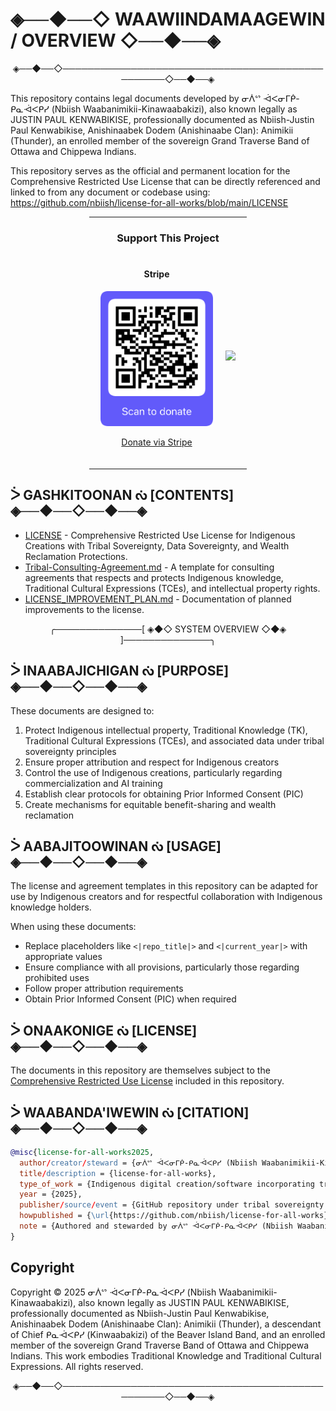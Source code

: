 # ◈──◆──◇ WAAWIINDAMAAGEWIN / OVERVIEW ◇──◆──◈

<div align="center">
◈──◆──◇─────────────────────────────────────────────────◇──◆──◈
</div>

This repository contains legal documents developed by ᓂᐲᔥ ᐙᐸᓂᒥᑮ-ᑭᓇᐙᐸᑭᓯ (Nbiish Waabanimikii-Kinawaabakizi), also known legally as JUSTIN PAUL KENWABIKISE, professionally documented as Nbiish-Justin Paul Kenwabikise, Anishinaabek Dodem (Anishinaabe Clan): Animikii (Thunder), an enrolled member of the sovereign Grand Traverse Band of Ottawa and Chippewa Indians.

This repository serves as the official and permanent location for the Comprehensive Restricted Use License that can be directly referenced and linked to from any document or codebase using: https://github.com/nbiish/license-for-all-works/blob/main/LICENSE

<div align="center">
  <hr width="50%">
  
  <h3>Support This Project</h3>
  <div style="display: flex; justify-content: center; gap: 20px; margin: 20px 0;">
    <div>
      <h4>Stripe</h4>
      <img src="qr-stripe-donation.png" alt="Scan to donate" width="180"/>
      <p><a href="https://donate.stripe.com/3cs29La1j8UGfnObII">Donate via Stripe</a></p>
    </div>
    <div style="display: flex; align-items: center;">
      <a href="https://www.buymeacoffee.com/nbiish"><img src="https://img.buymeacoffee.com/button-api/?text=Buy me a coffee&emoji=&slug=nbiish&button_colour=FFDD00&font_colour=000000&font_family=Cookie&outline_colour=000000&coffee_colour=ffffff" /></a>
    </div>
  </div>
  
  <hr width="50%">
</div>

## ᐴ GASHKITOONAN ᔔ [CONTENTS] ◈──◆──◇──◆──◈

- [LICENSE](./LICENSE) - Comprehensive Restricted Use License for Indigenous Creations with Tribal Sovereignty, Data Sovereignty, and Wealth Reclamation Protections.
- [Tribal-Consulting-Agreement.md](./Tribal-Consulting-Agreement.md) - A template for consulting agreements that respects and protects Indigenous knowledge, Traditional Cultural Expressions (TCEs), and intellectual property rights.
- [LICENSE_IMPROVEMENT_PLAN.md](./LICENSE_IMPROVEMENT_PLAN.md) - Documentation of planned improvements to the license.

<div align="center">
╭──────────────[ ◈◆◇ SYSTEM OVERVIEW ◇◆◈ ]──────────────╮
</div>

## ᐴ INAABAJICHIGAN ᔔ [PURPOSE] ◈──◆──◇──◆──◈

These documents are designed to:

1. Protect Indigenous intellectual property, Traditional Knowledge (TK), Traditional Cultural Expressions (TCEs), and associated data under tribal sovereignty principles
2. Ensure proper attribution and respect for Indigenous creators
3. Control the use of Indigenous creations, particularly regarding commercialization and AI training
4. Establish clear protocols for obtaining Prior Informed Consent (PIC)
5. Create mechanisms for equitable benefit-sharing and wealth reclamation

## ᐴ AABAJITOOWINAN ᔔ [USAGE] ◈──◆──◇──◆──◈

The license and agreement templates in this repository can be adapted for use by Indigenous creators and for respectful collaboration with Indigenous knowledge holders.

When using these documents:
- Replace placeholders like `<|repo_title|>` and `<|current_year|>` with appropriate values
- Ensure compliance with all provisions, particularly those regarding prohibited uses
- Follow proper attribution requirements
- Obtain Prior Informed Consent (PIC) when required

## ᐴ ONAAKONIGE ᔔ [LICENSE] ◈──◆──◇──◆──◈

The documents in this repository are themselves subject to the [Comprehensive Restricted Use License](./LICENSE) included in this repository.

## ᐴ WAABANDA'IWEWIN ᔔ [CITATION] ◈──◆──◇──◆──◈

```bibtex
@misc{license-for-all-works2025,
  author/creator/steward = {ᓂᐲᔥ ᐙᐸᓂᒥᑮ-ᑭᓇᐙᐸᑭᓯ (Nbiish Waabanimikii-Kinawaabakizi), also known legally as JUSTIN PAUL KENWABIKISE, professionally documented as Nbiish-Justin Paul Kenwabikise, Anishinaabek Dodem (Anishinaabe Clan): Animikii (Thunder), descendant of Chief ᑭᓇᐙᐸᑭᓯ (Kinwaabakizi) of the Beaver Island Band and enrolled member of the sovereign Grand Traverse Band of Ottawa and Chippewa Indians},
  title/description = {license-for-all-works},
  type_of_work = {Indigenous digital creation/software incorporating traditional knowledge and cultural expressions},
  year = {2025},
  publisher/source/event = {GitHub repository under tribal sovereignty protections},
  howpublished = {\url{https://github.com/nbiish/license-for-all-works}},
  note = {Authored and stewarded by ᓂᐲᔥ ᐙᐸᓂᒥᑮ-ᑭᓇᐙᐸᑭᓯ (Nbiish Waabanimikii-Kinawaabakizi), also known legally as JUSTIN PAUL KENWABIKISE, professionally documented as Nbiish-Justin Paul Kenwabikise, Anishinaabek Dodem (Anishinaabe Clan): Animikii (Thunder), descendant of Chief ᑭᓇᐙᐸᑭᓯ (Kinwaabakizi) of the Beaver Island Band and enrolled member of the sovereign Grand Traverse Band of Ottawa and Chippewa Indians. This work embodies Indigenous intellectual property, traditional knowledge systems (TK), traditional cultural expressions (TCEs), and associated data protected under tribal law, federal Indian law, treaty rights, Indigenous Data Sovereignty principles, and international indigenous rights frameworks including UNDRIP. All usage, benefit-sharing, and data governance are governed by the COMPREHENSIVE RESTRICTED USE LICENSE FOR INDIGENOUS CREATIONS WITH TRIBAL SOVEREIGNTY, DATA SOVEREIGNTY, AND WEALTH RECLAMATION PROTECTIONS.}
}
```

## Copyright

Copyright © 2025 ᓂᐲᔥ ᐙᐸᓂᒥᑮ-ᑭᓇᐙᐸᑭᓯ (Nbiish Waabanimikii-Kinawaabakizi), also known legally as JUSTIN PAUL KENWABIKISE, professionally documented as Nbiish-Justin Paul Kenwabikise, Anishinaabek Dodem (Anishinaabe Clan): Animikii (Thunder), a descendant of Chief ᑭᓇᐙᐸᑭᓯ (Kinwaabakizi) of the Beaver Island Band, and an enrolled member of the sovereign Grand Traverse Band of Ottawa and Chippewa Indians. This work embodies Traditional Knowledge and Traditional Cultural Expressions. All rights reserved. 

<div align="center">
◈──◆──◇─────────────────────────────────────────────────◇──◆──◈
</div> 